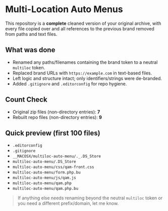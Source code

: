 # Multi-Location Auto Menus

This repository is a **complete** cleaned version of your original archive, with every file copied over and all references to the previous brand removed from paths and text files.

## What was done
- Renamed any paths/filenames containing the brand token to a neutral `multiloc` token.
- Replaced brand URLs with `https://example.com` in text-based files.
- Left logic and structure intact; only identifiers/strings were de-branded.
- Added `.gitignore` and `.editorconfig` for repo hygiene.

## Count Check
- Original zip files (non-directory entries): **7**
- Rebuilt repo files (non-directory entries): **9**

## Quick preview (first 100 files)
- `.editorconfig`
- `.gitignore`
- `__MACOSX/multiloc-auto-menu/._.DS_Store`
- `multiloc-auto-menu/.DS_Store`
- `multiloc-auto-menu/css/qam-front.css`
- `multiloc-auto-menu/form.php.bu`
- `multiloc-auto-menu/js/qam.js`
- `multiloc-auto-menu/qam.php`
- `multiloc-auto-menu/qam.php.bu`

> If anything else needs renaming beyond the neutral `multiloc` token or you need a different prefix/domain, let me know.
